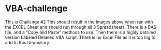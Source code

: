 # VBA-challenge
This is Challenge #2 
This should result in the Images above when ran with the EXCEL Sheet and should run through all 3 Spreadsheets.
There is a BAS file, and a "Copy and Paste" methods to use.
Then there is a highly detailed version Labeled Detailed VBA script. There is no Excel File as it is too big to add to this Depository.
